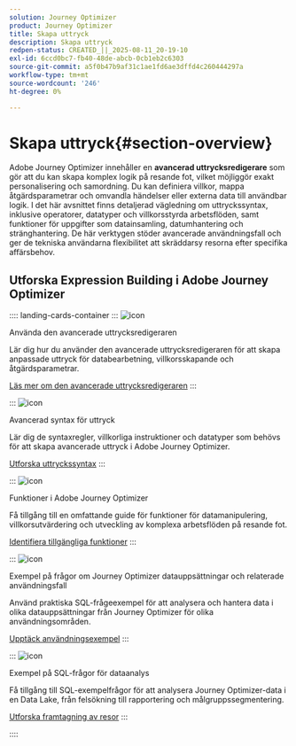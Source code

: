 ```yaml
---
solution: Journey Optimizer
product: Journey Optimizer
title: Skapa uttryck
description: Skapa uttryck
redpen-status: CREATED_||_2025-08-11_20-19-10
exl-id: 6ccd0bc7-fb40-48de-abcb-0cb1eb2c6303
source-git-commit: a5f0b47b9af31c1ae1fd6ae3dffd4c260444297a
workflow-type: tm+mt
source-wordcount: '246'
ht-degree: 0%

---
```


# Skapa uttryck{#section-overview}

Adobe Journey Optimizer innehåller en **avancerad uttrycksredigerare** som gör att du kan skapa komplex logik på resande fot, vilket möjliggör exakt personalisering och samordning. Du kan definiera villkor, mappa åtgärdsparametrar och omvandla händelser eller externa data till användbar logik. I det här avsnittet finns detaljerad vägledning om uttryckssyntax, inklusive operatorer, datatyper och villkorsstyrda arbetsflöden, samt funktioner för uppgifter som datainsamling, datumhantering och stränghantering. De här verktygen stöder avancerade användningsfall och ger de tekniska användarna flexibilitet att skräddarsy resorna efter specifika affärsbehov.

## Utforska Expression Building i Adobe Journey Optimizer

:::: landing-cards-container
:::
![icon](https://cdn.experienceleague.adobe.com/icons/screwdriver-wrench.svg?lang=sv-SE)

Använda den avancerade uttrycksredigeraren

Lär dig hur du använder den avancerade uttrycksredigeraren för att skapa anpassade uttryck för databearbetning, villkorsskapande och åtgärdsparametrar.

[Läs mer om den avancerade uttrycksredigeraren](../using/building-journeys/expression/expressionadvanced.md)
:::

:::
![icon](https://cdn.experienceleague.adobe.com/icons/code-branch.svg?lang=sv-SE)

Avancerad syntax för uttryck

Lär dig de syntaxregler, villkorliga instruktioner och datatyper som behövs för att skapa avancerade uttryck i Adobe Journey Optimizer.

[Utforska uttryckssyntax](syntax-landing-page.md)
:::

:::
![icon](https://cdn.experienceleague.adobe.com/icons/puzzle-piece.svg?lang=sv-SE)

Funktioner i Adobe Journey Optimizer

Få tillgång till en omfattande guide för funktioner för datamanipulering, villkorsutvärdering och utveckling av komplexa arbetsflöden på resande fot.

[Identifiera tillgängliga funktioner](main-functions-journey-landing-page.md)
:::


:::
![icon](https://cdn.experienceleague.adobe.com/icons/bullseye.svg?lang=sv-SE)

Exempel på frågor om Journey Optimizer datauppsättningar och relaterade användningsfall

Använd praktiska SQL-frågeexempel för att analysera och hantera data i olika datauppsättningar från Journey Optimizer för olika användningsområden.

[Upptäck användningsexempel](../using/data/datasets-query-examples.md)
:::

:::
![icon](https://cdn.experienceleague.adobe.com/icons/list-check.svg?lang=sv-SE)

Exempel på SQL-frågor för dataanalys

Få tillgång till SQL-exempelfrågor för att analysera Journey Optimizer-data i en Data Lake, från felsökning till rapportering och målgruppssegmentering.

[Utforska framtagning av resor](../using/reports/query-examples.md)
:::


::::
